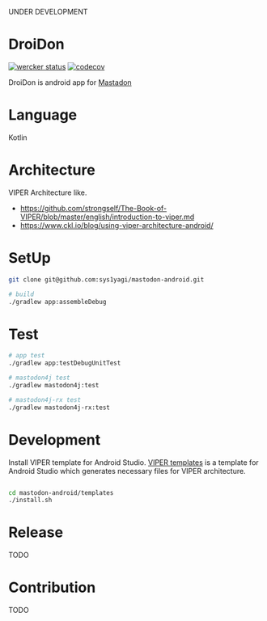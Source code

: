 
UNDER DEVELOPMENT

# DroiDon

[![wercker status](https://app.wercker.com/status/ef28f812d5da53511d61f3d777505ad1/s/master "wercker status")](https://app.wercker.com/project/byKey/ef28f812d5da53511d61f3d777505ad1)
[![codecov](https://codecov.io/gh/sys1yagi/DroiDon/branch/master/graph/badge.svg)](https://codecov.io/gh/sys1yagi/DroiDon)


DroiDon is android app for [Mastadon](https://github.com/tootsuite/mastodon)

# Language

Kotlin

# Architecture

VIPER Architecture like.

- https://github.com/strongself/The-Book-of-VIPER/blob/master/english/introduction-to-viper.md
- https://www.ckl.io/blog/using-viper-architecture-android/

# SetUp

```sh
git clone git@github.com:sys1yagi/mastodon-android.git

# build
./gradlew app:assembleDebug
```

# Test

```sh
# app test
./gradlew app:testDebugUnitTest

# mastodon4j test
./gradlew mastodon4j:test

# mastodon4j-rx test
./gradlew mastodon4j-rx:test
```

# Development

Install VIPER template for Android Studio. [VIPER templates](https://github.com/sys1yagi/mastodon-android/tree/master/templates) is a template for Android Studio which generates necessary files for VIPER architecture.


```sh

cd mastodon-android/templates
./install.sh
```


# Release

TODO

# Contribution

TODO

